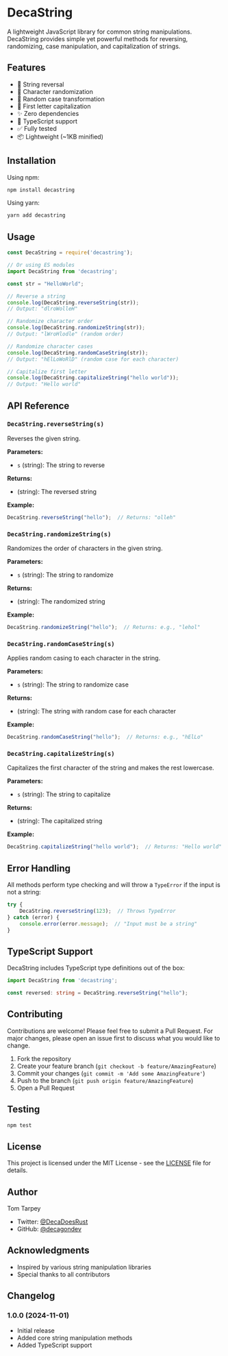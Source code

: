 # DecaString

A lightweight JavaScript library for common string manipulations. DecaString provides simple yet powerful methods for reversing, randomizing, case manipulation, and capitalization of strings.

## Features

- 🔄 String reversal
- 🎲 Character randomization
- 🔡 Random case transformation
- 📝 First letter capitalization
- ✨ Zero dependencies
- 💪 TypeScript support
- ✅ Fully tested
- 📦 Lightweight (~1KB minified)

## Installation

Using npm:
```bash
npm install decastring
```

Using yarn:
```bash
yarn add decastring
```

## Usage

```javascript
const DecaString = require('decastring');

// Or using ES modules
import DecaString from 'decastring';

const str = "HelloWorld";

// Reverse a string
console.log(DecaString.reverseString(str));
// Output: "dlroWolleH"

// Randomize character order
console.log(DecaString.randomizeString(str));
// Output: "lWroHlodle" (random order)

// Randomize character cases
console.log(DecaString.randomCaseString(str));
// Output: "hElLoWoRlD" (random case for each character)

// Capitalize first letter
console.log(DecaString.capitalizeString("hello world"));
// Output: "Hello world"
```

## API Reference

### `DecaString.reverseString(s)`
Reverses the given string.

**Parameters:**
- `s` (string): The string to reverse

**Returns:**
- (string): The reversed string

**Example:**
```javascript
DecaString.reverseString("hello");  // Returns: "olleh"
```

### `DecaString.randomizeString(s)`
Randomizes the order of characters in the given string.

**Parameters:**
- `s` (string): The string to randomize

**Returns:**
- (string): The randomized string

**Example:**
```javascript
DecaString.randomizeString("hello");  // Returns: e.g., "lehol"
```

### `DecaString.randomCaseString(s)`
Applies random casing to each character in the string.

**Parameters:**
- `s` (string): The string to randomize case

**Returns:**
- (string): The string with random case for each character

**Example:**
```javascript
DecaString.randomCaseString("hello");  // Returns: e.g., "hElLo"
```

### `DecaString.capitalizeString(s)`
Capitalizes the first character of the string and makes the rest lowercase.

**Parameters:**
- `s` (string): The string to capitalize

**Returns:**
- (string): The capitalized string

**Example:**
```javascript
DecaString.capitalizeString("hello world");  // Returns: "Hello world"
```

## Error Handling

All methods perform type checking and will throw a `TypeError` if the input is not a string:

```javascript
try {
    DecaString.reverseString(123);  // Throws TypeError
} catch (error) {
    console.error(error.message);  // "Input must be a string"
}
```

## TypeScript Support

DecaString includes TypeScript type definitions out of the box:

```typescript
import DecaString from 'decastring';

const reversed: string = DecaString.reverseString("hello");
```

## Contributing

Contributions are welcome! Please feel free to submit a Pull Request. For major changes, please open an issue first to discuss what you would like to change.

1. Fork the repository
2. Create your feature branch (`git checkout -b feature/AmazingFeature`)
3. Commit your changes (`git commit -m 'Add some AmazingFeature'`)
4. Push to the branch (`git push origin feature/AmazingFeature`)
5. Open a Pull Request

## Testing

```bash
npm test
```

## License

This project is licensed under the MIT License - see the [LICENSE](LICENSE) file for details.

## Author

Tom Tarpey
- Twitter: [@DecaDoesRust](https://x.com/DecaDoesRust)
- GitHub: [@decagondev](https://github.com/decagondev)

## Acknowledgments

- Inspired by various string manipulation libraries
- Special thanks to all contributors

## Changelog

### 1.0.0 (2024-11-01)
- Initial release
- Added core string manipulation methods
- Added TypeScript support